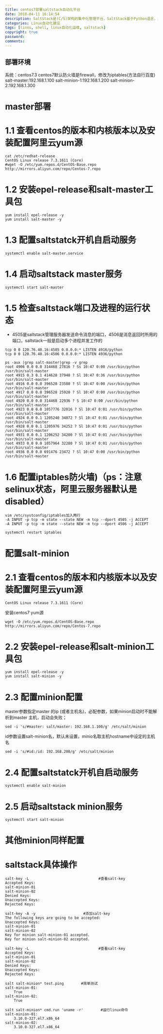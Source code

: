 ```yaml
---
title: centos7部署saltstack自动化平台
date: 2018-04-11 16:14:54
description: SaltStack是(C/S)架构的集中化管理平台，SaltStack基于Python语言，采用zeromq消息队列进行通信(tcp,ipc)。
categories: Linux自动化建设
tags: [linxu, shell, linux自动化运维, saltstack]
copyright: true
password:
comments:
---
```

## 部署环境
系统：centos7.3
centos7默认防火墙是firewall，修改为iptables(方法自行百度)
salt-master:192.168.1.100
salt-minion-1:192.168.1.200
salt-minion-2:192.168.1.300

# master部署
# 1.1 查看centos的版本和内核版本以及安装配置阿里云yum源
```
cat /etc/redhat-release
CentOS Linux release 7.3.1611 (Core)
#wget -O /etc/yum.repos.d/CentOS-Base.repo http://mirrors.aliyun.com/repo/Centos-7.repo
```
# 1.2 安装epel-release和salt-master工具包
```
yum install epel-release -y
yum install salt-master -y
```
# 1.3 配置saltstatck开机自启动服务
```
systemctl enable salt-master.service
```
# 1.4 启动saltstack master服务
```
systemctl start salt-master
```
# 1.5 检查saltstack端口及进程的运行状态
* 4505是saltstack管理服务器发送命令消息的端口，4506是消息返回时所用的端口，saltstack一般是启动多个进程并发工作的
```netstat -ntlp|grep python
tcp 0 0 120.76.40.16:4505 0.0.0.0:* LISTEN 4916/python 
tcp 0 0 120.76.40.16:4506 0.0.0.0:* LISTEN 4936/python
```
```
ps -aux |grep salt-master|grep -v grep
root 4906 0.0 0.0 314468 27816 ? Ss 10:47 0:00 /usr/bin/python /usr/bin/salt-master
root 4915 0.3 0.1 414628 37948 ? Sl 10:47 0:36 /usr/bin/python /usr/bin/salt-master
root 4916 0.0 0.0 396528 23580 ? Sl 10:47 0:00 /usr/bin/python /usr/bin/salt-master
root 4917 0.0 0.0 396528 25920 ? Sl 10:47 0:00 /usr/bin/python /usr/bin/salt-master
root 4920 0.0 0.0 314468 22936 ? S 10:47 0:00 /usr/bin/python /usr/bin/salt-master
root 4923 0.0 0.0 1057776 32016 ? Sl 10:47 0:01 /usr/bin/python /usr/bin/salt-master
root 4924 0.0 0.1 1205240 34072 ? Sl 10:47 0:01 /usr/bin/python /usr/bin/salt-master
root 4928 0.0 0.1 1205976 34252 ? Sl 10:47 0:01 /usr/bin/python /usr/bin/salt-master
root 4931 0.0 0.1 1206252 34200 ? Sl 10:47 0:01 /usr/bin/python /usr/bin/salt-master
root 4933 0.0 0.0 1057964 32280 ? Sl 10:47 0:01 /usr/bin/python /usr/bin/salt-master
root 4936 0.0 0.0 691476 23472 ? Sl 10:47 0:00 /usr/bin/python /usr/bin/salt-master
```
# 1.6 配置iptables防火墙)（ps：注意selinux状态，阿里云服务器默认是disabled）
```
vim /etc/systconfig/iptables加入两行
-A INPUT -p tcp -m state --state NEW -m tcp --dport 4505 -j ACCEPT
-A INPUT -p tcp -m state --state NEW -m tcp --dport 4506 -j ACCEPT
```
```
systemctl restart iptables
```
# 配置salt-minion
# 2.1 查看centos的版本和内核版本以及安装配置阿里云yum源
```cat /etc/redhat-release
CentOS Linux release 7.3.1611 (Core)
```
安装centos7 yum源
```
wget -O /etc/yum.repos.d/CentOS-Base.repo http://mirrors.aliyun.com/repo/Centos-7.repo
```
# 2.2 安装epel-release和salt-minion工具包
```
yum install epel-release -y
yum install salt-minion -y
```
# 2.3 配置minion配置
master参数指定master 的ip (或者主机名)，必配参数，如果minion启动时不能解析到master 主机，启动会失败；
```
sed -i 's/#master: salt/master: 192.168.1.100/g' /etc/salt/minion
```
id参数设置salt-minion名，默认未设置，minio名取主机hostname中设定的主机名
```
sed -i 's/#id:/id: 192.168.200/g' /etc/salt/minion
```
# 2.4 配置saltstatck开机自启动服务
```
systemctl enable salt-minion
```
# 2.5 启动saltstack minion服务
```
systemctl start salt-minion
```
# 其他minion同样配置 
# saltstack具体操作
```
salt-key -L                                #查看salt-key
Accepted Keys:
salt-minion-01
salt-minion-02
Denied Keys:
Unaccepted Keys:
Rejected Keys:
```
```
salt-key -A -y                      #添加salt-key
The following keys are going to be accepted:
Unaccepted Keys:
salt-minion-01
salt-minion-02
Key for minion salt-minion-01 accepted.
Key for minion salt-minion-02 accepted.
```
```
salt-key -L                                #查看salt-key
Accepted Keys:
salt-minion-01
salt-minion-02
Denied Keys:
Unaccepted Keys:
Rejected Keys:
```
```
salt salt-minion* test.ping        #简单测试
salt-minion-01:
    True
salt-minion-02:
    True
```
```
salt salt-minion* cmd.run 'uname -r'        #运行linux命令
salt-minion-01:
    3.10.0-327.el7.x86_64
salt-minion-02:
    3.10.0-327.el7.x86_64
```